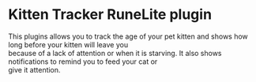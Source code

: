 # Kitten Tracker RuneLite plugin

This plugins allows you to track the age of your pet kitten and shows how long before your kitten will leave you <br> 
because of a lack of attention or when it is starving. It also shows notifications to remind you to feed your cat or <br>
give it attention.


